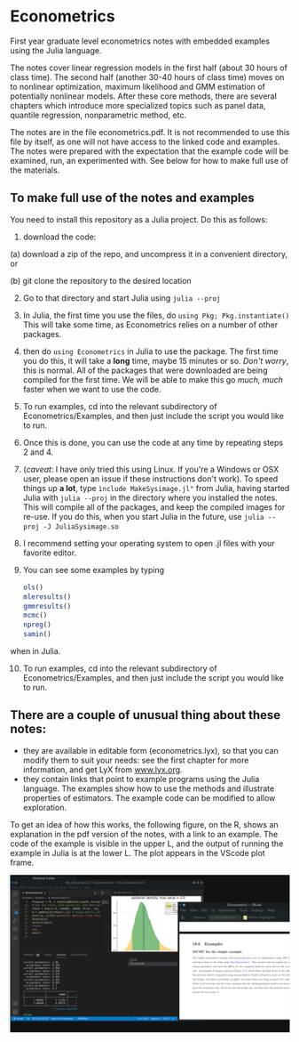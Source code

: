 # Econometrics
First year graduate level econometrics notes with embedded examples using the Julia language.

The notes cover linear regression models in the first half (about 30 hours of class time). The second half (another 30-40 hours of class time) moves on to nonlinear optimization, maximum likelihood and GMM estimation of potentially nonlinear models. After these core methods, there are several chapters which introduce more specialized topics such as panel data, quantile regression, nonparametric method, etc.

The notes are in the file econometrics.pdf. It is not recommended to use this file by itself, as one will not have access to the linked code and examples. The notes were prepared with the expectation that the example code will be examined, run, an experimented with. See below for how to make full use of the materials.

## To make full use of the notes and examples
You need to install this repository as a Julia project. Do this as follows:

1. download the code:

(a) download a zip of the repo, and uncompress it in a convenient directory, or

(b) git clone the repository to the desired location

2. Go to that directory and start Julia using ```julia --proj``` 

3. In Julia, the first time you use the files, do ```using Pkg; Pkg.instantiate()``` This will take some time, as Econometrics relies on a number of other packages.

4. then do ```using Econometrics``` in Julia to use the package. The first time you do this, it will take a **long** time, maybe 15 minutes or so. *Don't worry*, this is normal. All of the packages that were downloaded are being compiled for the first time. We will be able to make this go *much, much* faster when we want to use the code.

5. To run examples, cd into the relevant subdirectory of Econometrics/Examples, and then just include the script you would like to run.

6. Once this is done, you can use the code at any time by repeating steps 2 and 4.
7. (*caveat*: I have only tried this using Linux. If you're a Windows or OSX user, please open an issue if these instructions don't work). To speed things up **a lot**, type ```ìnclude MakeSysimage.jl"``` from Julia, having started Julia with ```julia --proj``` in the directory where you installed the notes. This will compile all of the packages, and keep the compiled images for re-use. If you do this, when you start Julia in the future, use ```julia --proj -J JuliaSysimage.so```

8. I recommend setting your operating system to open .jl files with your favorite editor. 
9. You can see some examples by typing 
   ```julia
   ols()
   mleresults()
   gmmresults()
   mcmc()
   npreg()
   samin()
   ```
 when in Julia.
 
10. To run examples, cd into the relevant subdirectory of Econometrics/Examples, and then just include the script you would like to run.

## There are a couple of unusual thing about these notes:
- they are available in editable form (econometrics.lyx), so that you can modify them to suit your needs: see the first chapter for more information, and get LyX from  www.lyx.org. 
- they contain links that point to example programs using the Julia language. The examples show how to use the methods and illustrate properties of estimators. The example code can be modified to allow exploration.

To get an idea of how this works, the following figure, on the R, shows an explanation in the pdf version of the notes, with a link to an example. The code of the example is visible in the upper L, and the output of running the example in Julia is at the lower L. The plot appears in the VScode plot frame.

![example](https://github.com/mcreel/Econometrics/blob/master/example.png)
